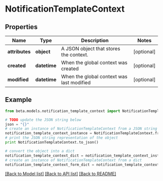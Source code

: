 # NotificationTemplateContext


## Properties
Name | Type | Description | Notes
------------ | ------------- | ------------- | -------------
**attributes** | **object** | A JSON object that stores the context. | [optional] 
**created** | **datetime** | When the global context was created | [optional] 
**modified** | **datetime** | When the global context was last modified | [optional] 

## Example

```python
from beta.models.notification_template_context import NotificationTemplateContext

# TODO update the JSON string below
json = "{}"
# create an instance of NotificationTemplateContext from a JSON string
notification_template_context_instance = NotificationTemplateContext.from_json(json)
# print the JSON string representation of the object
print NotificationTemplateContext.to_json()

# convert the object into a dict
notification_template_context_dict = notification_template_context_instance.to_dict()
# create an instance of NotificationTemplateContext from a dict
notification_template_context_form_dict = notification_template_context.from_dict(notification_template_context_dict)
```
[[Back to Model list]](../README.md#documentation-for-models) [[Back to API list]](../README.md#documentation-for-api-endpoints) [[Back to README]](../README.md)



